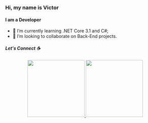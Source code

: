 ### Hi, my name is Victor
#### I am a Developer

- 🌱 I’m currently learning .NET Core 3.1 and C#; 
- 👯 I’m looking to collaborate on Back-End projects. 
 

##### Let's Connect ☕
 
<div align="center">
  <a href="https://github.com/rodriguesvictor">
  <img height="180em" src="https://github-readme-stats.vercel.app/api?username=rodriguesvictor&show_icons=true&theme=blue-green&include_all_commits=true&count_private=true"/>
  <img height="180em" src="https://github-readme-stats.vercel.app/api/top-langs/?username=rodriguesvictor&layout=compact&langs_count=7&theme=blue-green"/>
</div>
